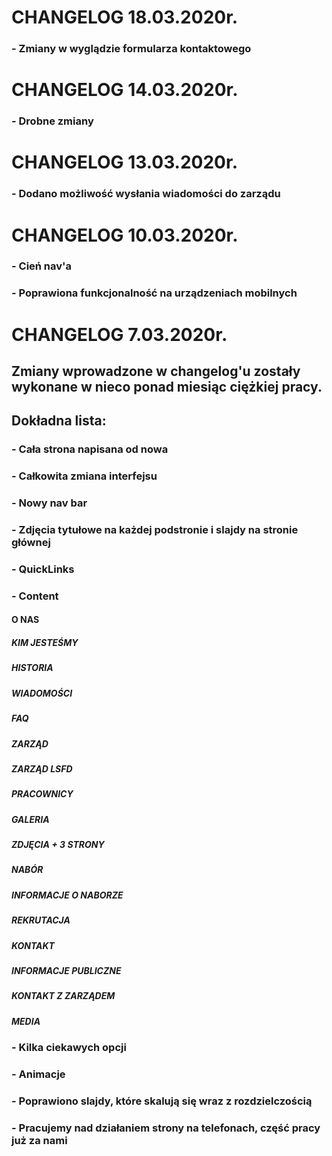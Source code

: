 # CHANGELOG 18.03.2020r.
### - Zmiany w wyglądzie formularza kontaktowego
# CHANGELOG 14.03.2020r.
### - Drobne zmiany
# CHANGELOG 13.03.2020r.
### - Dodano możliwość wysłania wiadomości do zarządu
# CHANGELOG 10.03.2020r.
### - Cień nav'a
### - Poprawiona funkcjonalność na urządzeniach mobilnych
# CHANGELOG 7.03.2020r.
## Zmiany wprowadzone w changelog'u zostały wykonane w nieco ponad miesiąc ciężkiej pracy.
## Dokładna lista:
### - Cała strona napisana od nowa
### - Całkowita zmiana interfejsu
### - Nowy nav bar
### - Zdjęcia tytułowe na każdej podstronie i slajdy na stronie głównej
### - QuickLinks
### - Content
#### 	O NAS
#####		KIM JESTEŚMY
#####		HISTORIA
##### 		WIADOMOŚCI
##### 		FAQ
##### 	    ZARZĄD
##### 		ZARZĄD LSFD
##### 		PRACOWNICY
##### 	GALERIA
##### 		ZDJĘCIA + 3 STRONY
##### 	NABÓR
##### 		INFORMACJE O NABORZE
##### 		REKRUTACJA
##### 	KONTAKT	
##### 		INFORMACJE PUBLICZNE
#####		KONTAKT Z ZARZĄDEM
##### 		MEDIA
### - Kilka ciekawych opcji
### - Animacje
### - Poprawiono slajdy, które skalują się wraz z rozdzielczością
### - Pracujemy nad działaniem strony na telefonach, część pracy już za nami